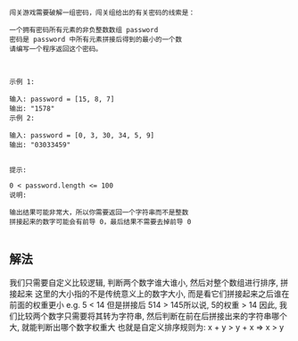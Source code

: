 ```azure
闯关游戏需要破解一组密码，闯关组给出的有关密码的线索是：

一个拥有密码所有元素的非负整数数组 password
密码是 password 中所有元素拼接后得到的最小的一个数
请编写一个程序返回这个密码。

 

示例 1:

输入: password = [15, 8, 7]
输出: "1578"
示例 2:

输入: password = [0, 3, 30, 34, 5, 9]
输出: "03033459"
 

提示:

0 < password.length <= 100
说明:

输出结果可能非常大，所以你需要返回一个字符串而不是整数
拼接起来的数字可能会有前导 0，最后结果不需要去掉前导 0
 
```
## 解法
我们只需要自定义比较逻辑, 判断两个数字谁大谁小, 然后对整个数组进行排序, 拼接起来
这里的大小指的不是传统意义上的数字大小, 而是看它们拼接起来之后谁在前面的权重更小
e.g. 5 < 14 但是拼接后 514 > 145所以说, 5的权重 > 14
因此, 我们比较两个数字只需要将其转为字符串, 然后判断在前在后拼接出来的字符串哪个大, 就能判断出哪个数字权重大
也就是自定义排序规则为:
x + y > y + x => x > y
